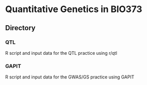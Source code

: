 # Quantitative Genetics in BIO373

## Directory  
### QTL
R script and input data for the QTL practice using r/qtl  

### GAPIT
R script and input data for the GWAS/GS practice using GAPIT  
